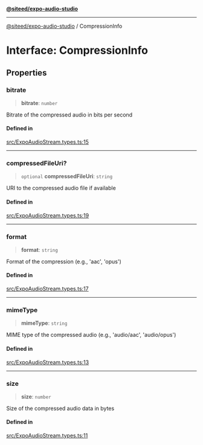 [**@siteed/expo-audio-studio**](../README.md)

***

[@siteed/expo-audio-studio](../README.md) / CompressionInfo

# Interface: CompressionInfo

## Properties

### bitrate

> **bitrate**: `number`

Bitrate of the compressed audio in bits per second

#### Defined in

[src/ExpoAudioStream.types.ts:15](https://github.com/deeeed/expo-audio-stream/blob/1b17ac6e103f2ca50f29668b3ddaaf57a4b4b7d3/packages/expo-audio-studio/src/ExpoAudioStream.types.ts#L15)

***

### compressedFileUri?

> `optional` **compressedFileUri**: `string`

URI to the compressed audio file if available

#### Defined in

[src/ExpoAudioStream.types.ts:19](https://github.com/deeeed/expo-audio-stream/blob/1b17ac6e103f2ca50f29668b3ddaaf57a4b4b7d3/packages/expo-audio-studio/src/ExpoAudioStream.types.ts#L19)

***

### format

> **format**: `string`

Format of the compression (e.g., 'aac', 'opus')

#### Defined in

[src/ExpoAudioStream.types.ts:17](https://github.com/deeeed/expo-audio-stream/blob/1b17ac6e103f2ca50f29668b3ddaaf57a4b4b7d3/packages/expo-audio-studio/src/ExpoAudioStream.types.ts#L17)

***

### mimeType

> **mimeType**: `string`

MIME type of the compressed audio (e.g., 'audio/aac', 'audio/opus')

#### Defined in

[src/ExpoAudioStream.types.ts:13](https://github.com/deeeed/expo-audio-stream/blob/1b17ac6e103f2ca50f29668b3ddaaf57a4b4b7d3/packages/expo-audio-studio/src/ExpoAudioStream.types.ts#L13)

***

### size

> **size**: `number`

Size of the compressed audio data in bytes

#### Defined in

[src/ExpoAudioStream.types.ts:11](https://github.com/deeeed/expo-audio-stream/blob/1b17ac6e103f2ca50f29668b3ddaaf57a4b4b7d3/packages/expo-audio-studio/src/ExpoAudioStream.types.ts#L11)
